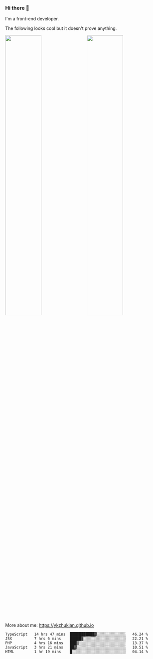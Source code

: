### Hi there 👋

I'm a front-end developer.

The following looks cool but it doesn't prove anything.

[<img align="right" width="48%" src="https://github-readme-stats.vercel.app/api?username=ykzhukian&show_icons=true&theme=dracula">](https://github.com/anuraghazra/github-readme-stats)

[<img width="48%" src="https://github-readme-stats.vercel.app/api/top-langs/?username=ykzhukian&layout=compact&theme=dracula">](https://github.com/anuraghazra/github-readme-stats)

More about me: 
https://ykzhukian.github.io

<!--START_SECTION:waka-->
```text
TypeScript   14 hrs 47 mins  ███████████▓░░░░░░░░░░░░░   46.24 % 
JSX          7 hrs 6 mins    █████▓░░░░░░░░░░░░░░░░░░░   22.21 % 
PHP          4 hrs 16 mins   ███▒░░░░░░░░░░░░░░░░░░░░░   13.37 % 
JavaScript   3 hrs 21 mins   ██▓░░░░░░░░░░░░░░░░░░░░░░   10.51 % 
HTML         1 hr 19 mins    █░░░░░░░░░░░░░░░░░░░░░░░░   04.14 % 
```
<!--END_SECTION:waka-->
